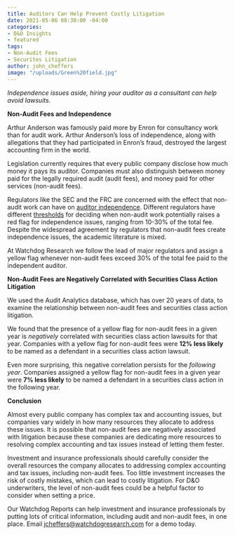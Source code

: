 ```yaml
---
title: Auditors Can Help Prevent Costly Litigation
date: 2021-05-06 08:30:00 -04:00
categories:
- D&O Insights
- featured
tags:
- Non-Audit Fees
- Securites Litigation
author: john_cheffers
image: "/uploads/Green%20field.jpg"
---
```


*Independence issues aside, hiring your auditor as a consultant can help avoid lawsuits.*

**Non-Audit Fees and Independence**

Arthur Anderson was famously paid more by Enron for consultancy work than for audit work. Arthur Anderson’s loss of independence, along with allegations that they had participated in Enron’s fraud, destroyed the largest accounting firm in the world.

Legislation currently requires that every public company disclose how much money it pays its auditor. Companies must also distinguish between money paid for the legally required audit (audit fees), and money paid for other services (non-audit fees).

Regulators like the SEC and the FRC are concerned with the effect that non-audit work can have on [auditor independence](https://blog.auditanalytics.com/changes-to-auditor-independence-regulations-us-vs-uk/). Different regulators have different [thresholds](https://www.ifac.org/system/files/meetings/files/2901.pdf) for deciding when non-audit work potentially raises a red flag for independence issues, ranging from 10-30% of the total fee. Despite the widespread agreement by regulators that non-audit fees create independence issues, the academic literature is mixed.

At Watchdog Research we follow the lead of major regulators and assign a yellow flag whenever non-audit fees exceed 30% of the total fee paid to the independent auditor.

**Non-Audit Fees are Negatively Correlated with Securities Class Action Litigation**

We used the Audit Analytics database, which has over 20 years of data, to examine the relationship between non-audit fees and securities class action litigation.

We found that the presence of a yellow flag for non-audit fees in a given year is *negatively* correlated with securities class action lawsuits for that year. Companies with a yellow flag for non-audit fees were **12% less likely** to be named as a defendant in a securities class action lawsuit.

Even more surprising, this negative correlation persists for the *following year*. Companies assigned a yellow flag for non-audit fees in a given year were **7% less likely** to be named a defendant in a securities class action in the following year.

**Conclusion**

Almost every public company has complex tax and accounting issues, but companies vary widely in how many resources they allocate to address these issues. It is possible that non-audit fees are negatively associated with litigation because these companies are dedicating more resources to resolving complex accounting and tax issues instead of letting them fester.

Investment and insurance professionals should carefully consider the overall resources the company allocates to addressing complex accounting and tax issues, including non-audit fees. Too little investment increases the risk of costly mistakes, which can lead to costly litigation. For D&O underwriters, the level of non-audit fees could be a helpful factor to consider when setting a price.

Our Watchdog Reports can help investment and insurance professionals by putting lots of critical information, including audit and non-audit fees, in one place. Email [jcheffers@watchdogresearch.com](mailto:jcheffers@watchdogresearch.com) for a demo today.